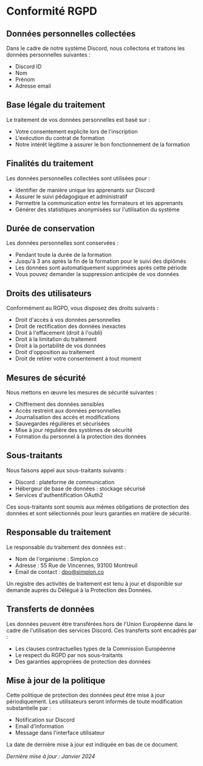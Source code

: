 # Conformité RGPD

## Données personnelles collectées

Dans le cadre de notre système Discord, nous collectons et traitons les données personnelles suivantes :
- Discord ID
- Nom
- Prénom  
- Adresse email

## Base légale du traitement

Le traitement de vos données personnelles est basé sur :
- Votre consentement explicite lors de l'inscription
- L'exécution du contrat de formation
- Notre intérêt légitime à assurer le bon fonctionnement de la formation

## Finalités du traitement

Les données personnelles collectées sont utilisées pour :
- Identifier de manière unique les apprenants sur Discord
- Assurer le suivi pédagogique et administratif
- Permettre la communication entre les formateurs et les apprenants
- Générer des statistiques anonymisées sur l'utilisation du système

## Durée de conservation

Les données personnelles sont conservées :
- Pendant toute la durée de la formation
- Jusqu'à 3 ans après la fin de la formation pour le suivi des diplômés
- Les données sont automatiquement supprimées après cette période
- Vous pouvez demander la suppression anticipée de vos données

## Droits des utilisateurs

Conformément au RGPD, vous disposez des droits suivants :
- Droit d'accès à vos données personnelles
- Droit de rectification des données inexactes
- Droit à l'effacement (droit à l'oubli)
- Droit à la limitation du traitement
- Droit à la portabilité de vos données
- Droit d'opposition au traitement
- Droit de retirer votre consentement à tout moment

## Mesures de sécurité

Nous mettons en œuvre les mesures de sécurité suivantes :
- Chiffrement des données sensibles
- Accès restreint aux données personnelles
- Journalisation des accès et modifications
- Sauvegardes régulières et sécurisées
- Mise à jour régulière des systèmes de sécurité
- Formation du personnel à la protection des données

## Sous-traitants

Nous faisons appel aux sous-traitants suivants :
- Discord : plateforme de communication
- Hébergeur de base de données : stockage sécurisé
- Services d'authentification OAuth2

Ces sous-traitants sont soumis aux mêmes obligations de protection des données et sont sélectionnés pour leurs garanties en matière de sécurité.

## Responsable du traitement

Le responsable du traitement des données est :
- Nom de l'organisme : Simplon.co
- Adresse : 55 Rue de Vincennes, 93100 Montreuil
- Email de contact : dpo@simplon.co

Un registre des activités de traitement est tenu à jour et disponible sur demande auprès du Délégué à la Protection des Données.

## Transferts de données

Les données peuvent être transférées hors de l'Union Européenne dans le cadre de l'utilisation des services Discord. Ces transferts sont encadrés par :
- Les clauses contractuelles types de la Commission Européenne
- Le respect du RGPD par nos sous-traitants
- Des garanties appropriées de protection des données

## Mise à jour de la politique

Cette politique de protection des données peut être mise à jour périodiquement. Les utilisateurs seront informés de toute modification substantielle par :
- Notification sur Discord
- Email d'information
- Message dans l'interface utilisateur

La date de dernière mise à jour est indiquée en bas de ce document.

*Dernière mise à jour : Janvier 2024*

